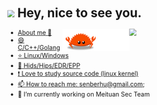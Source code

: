 <h1><img src="https://emojis.slackmojis.com/emojis/images/1531849430/4246/blob-sunglasses.gif?1531849430" width="30"/> Hey, nice to see you.</h1>
</a>
<img align="right" width="45%" src="https://github-readme-stats.vercel.app/api?username=senberhu&show_icons=true&icon_color=0366d6&text_color=2ea44f&bg_color=ffffff&hide_title=true" />

<a href="https://senberhu.github.io/">
<img src="https://github.com/SenberHu/SenberHu/blob/main/assets/ferris.gif" align="right" width="30%"/>

- About me 👏
- 😄 C/C++/Golang
- ⭐ Linux/Windows
- 🔅 Hids/Hips/EDR/EPP
- ❗ Love to study source code (linux kernel)
- 📫 How to reach me: [senberhu@gmail.com](mailto:senberhu@gmail.com);
- 🔭 I’m currently working on Meituan Sec Team

